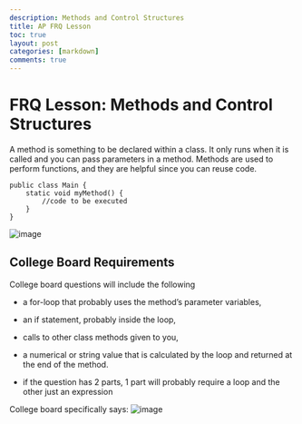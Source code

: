 ```yaml
---
description: Methods and Control Structures
title: AP FRQ Lesson
toc: true
layout: post
categories: [markdown]
comments: true
---
```


# FRQ Lesson: Methods and Control Structures
A method is something to be declared within a class. It only runs when it is called and you can pass parameters in a method. Methods are used to perform functions, and they are helpful since you can reuse code.

```
public class Main {
    static void myMethod() {
        //code to be executed
    }
}

```
![image](https://user-images.githubusercontent.com/55467797/191194118-5d0fae8d-e46f-4d89-ac9f-205ca615047e.png)

## College Board Requirements
College board questions will include the following
- a for-loop that probably uses the method’s parameter variables,

- an if statement, probably inside the loop,

- calls to other class methods given to you,

- a numerical or string value that is calculated by the loop and returned at the end of the method.

- if the question has 2 parts, 1 part will probably require a loop and the other just an expression

College board specifically says:
![image](https://user-images.githubusercontent.com/55467797/191193960-031c67a8-4af6-43e1-a896-71b91c25dc2e.png)


